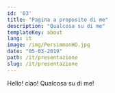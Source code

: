 ```yaml
---
id: '03'
title: "Pagina a proposito di me"
description: "Qualcosa su di me"
templateKey: about
lang: it
image: /img/PersimmonHD.jpg
date: "05-03-2019"
path: /it/presentazione
slug: /it/presentazione
---
```


Hello! ciao! Qualcosa su di me!

